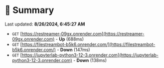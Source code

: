 # 📖 Summary
Last updated: **8/26/2024, 6:45:27 AM**

- `GET` [https://restreamer-09gx.onrender.com](https://restreamer-09gx.onrender.com) - **Up** (688ms)
- `GET` [https://filestreambot-b5k6.onrender.com/](https://filestreambot-b5k6.onrender.com/) - **Down** (147ms)
- `GET` [https://jupyterlab-python3-12-3.onrender.com](https://jupyterlab-python3-12-3.onrender.com) - **Down** (138ms)
